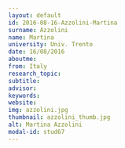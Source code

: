 ```yaml
---
layout: default 
id: 2016-08-16-Azzolini-Martina
surname: Azzolini
name: Martina
university: Univ. Trento
date: 16/08/2016
aboutme: 
from: Italy
research_topic: 
subtitle: 
advisor: 
keywords: 
website: 
img: azzolini.jpg
thumbnail: azzolini_thumb.jpg
alt: Martina Azzolini
modal-id: stud67
---
```

